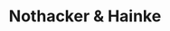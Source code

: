 ---
title: "Nothacker & Hainke"
url: /villingen-schwenningen/nothacker-und-hainke/
shop: Autohaus
---